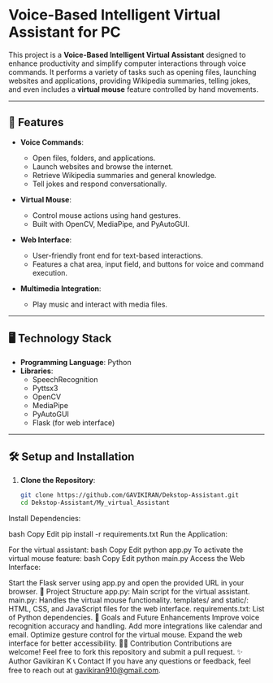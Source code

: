 # Voice-Based Intelligent Virtual Assistant for PC

This project is a **Voice-Based Intelligent Virtual Assistant** designed to enhance productivity and simplify computer interactions through voice commands. It performs a variety of tasks such as opening files, launching websites and applications, providing Wikipedia summaries, telling jokes, and even includes a **virtual mouse** feature controlled by hand movements.

---

## 🔧 Features

- **Voice Commands**:
  - Open files, folders, and applications.
  - Launch websites and browse the internet.
  - Retrieve Wikipedia summaries and general knowledge.
  - Tell jokes and respond conversationally.
  
- **Virtual Mouse**:
  - Control mouse actions using hand gestures.
  - Built with OpenCV, MediaPipe, and PyAutoGUI.

- **Web Interface**:
  - User-friendly front end for text-based interactions.
  - Features a chat area, input field, and buttons for voice and command execution.

- **Multimedia Integration**:
  - Play music and interact with media files.

---

## 🖥️ Technology Stack

- **Programming Language**: Python
- **Libraries**:
  - SpeechRecognition
  - Pyttsx3
  - OpenCV
  - MediaPipe
  - PyAutoGUI
  - Flask (for web interface)

---

## 🛠️ Setup and Installation

1. **Clone the Repository**:
   ```bash
   git clone https://github.com/GAVIKIRAN/Dekstop-Assistant.git
   cd Dekstop-Assistant/My_virtual_Assistant
Install Dependencies:

bash
Copy
Edit
pip install -r requirements.txt
Run the Application:

For the virtual assistant:
bash
Copy
Edit
python app.py
To activate the virtual mouse feature:
bash
Copy
Edit
python main.py
Access the Web Interface:

Start the Flask server using app.py and open the provided URL in your browser.
📂 Project Structure
app.py: Main script for the virtual assistant.
main.py: Handles the virtual mouse functionality.
templates/ and static/: HTML, CSS, and JavaScript files for the web interface.
requirements.txt: List of Python dependencies.
🎯 Goals and Future Enhancements
Improve voice recognition accuracy and handling.
Add more integrations like calendar and email.
Optimize gesture control for the virtual mouse.
Expand the web interface for better accessibility.
🧑‍💻 Contribution
Contributions are welcome! Feel free to fork this repository and submit a pull request.
✨ Author
Gavikiran K
📞 Contact
If you have any questions or feedback, feel free to reach out at gavikiran910@gmail.com.
